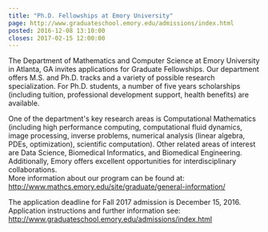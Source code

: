 ```yaml
---
title: "Ph.D. Fellowships at Emory University"
page: http://www.graduateschool.emory.edu/admissions/index.html
posted: 2016-12-08 13:10:00
closes: 2017-02-15 12:00:00
---
```


The Department of Mathematics and Computer Science at Emory University
in Atlanta, GA invites applications for Graduate Fellowships. 
Our department offers M.S. and Ph.D. tracks and a variety of possible research specialization. 
For Ph.D. students, a number of five years scholarships (including tuition, 
professional development support, health benefits) are available. 
 
One of the department's key research areas is Computational Mathematics
(including high performance computing, computational fluid dynamics, image processing, 
inverse problems, numerical analysis (linear algebra, PDEs, optimization),  scientific computation). 
Other related areas of interest are Data Science, Biomedical Informatics, and Biomedical Engineering.
Additionally, Emory offers excellent opportunities for interdisciplinary collaborations.  
More information about our program can be found at:
<http://www.mathcs.emory.edu/site/graduate/general-information/>

The application deadline for Fall 2017 admission is December 15, 2016.
Application instructions and further information see:
<http://www.graduateschool.emory.edu/admissions/index.html>